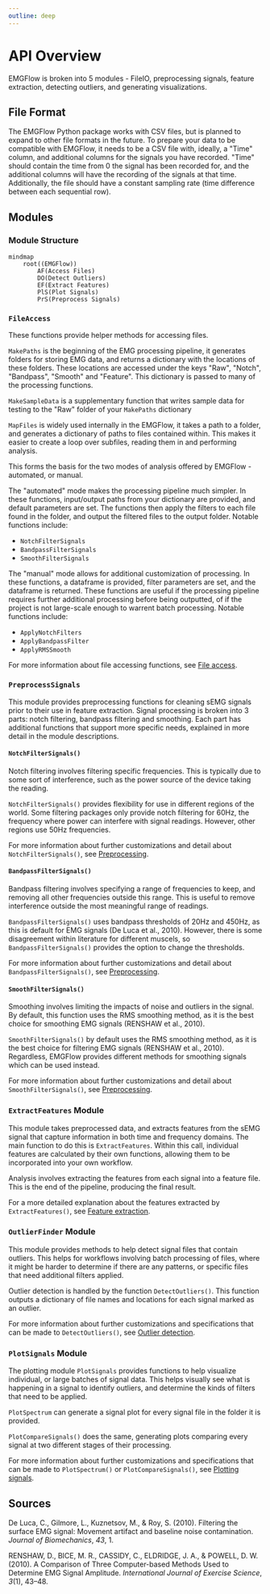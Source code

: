 ```yaml
---
outline: deep
---
```


# API Overview

EMGFlow is broken into 5 modules - FileIO, preprocessing signals, feature extraction, detecting outliers, and generating visualizations.

## File Format

The EMGFlow Python package works with CSV files, but is planned to expand to other file formats in the future. To prepare your data to be compatible with EMGFlow, it needs to be a CSV file with, ideally, a "Time" column, and additional columns for the signals you have recorded. "Time" should contain the time from 0 the signal has been recorded for, and the additional columns will have the recording of the signals at that time. Additionally, the file should have a constant sampling rate (time difference between each sequential row).

## Modules

### Module Structure

```mermaid
mindmap
    root((EMGFlow))
        AF(Access Files)
        DO(Detect Outliers)
        EF(Extract Features)
        PlS(Plot Signals)
        PrS(Preprocess Signals)
```

### `FileAccess`

These functions provide helper methods for accessing files.

`MakePaths` is the beginning of the EMG processing pipeline, it generates folders for storing EMG data, and returns a dictionary with the locations of these folders. These locations are accessed under the keys "Raw", "Notch", "Bandpass", "Smooth" and "Feature". This dictionary is passed to many of the processing functions.

`MakeSampleData` is a supplementary function that writes sample data for testing to the "Raw" folder of your `MakePaths` dictionary

`MapFiles` is widely used internally in the EMGFlow, it takes a path to a folder, and generates a dictionary of paths to files contained within. This makes it easier to create a loop over subfiles, reading them in and performing analysis.

This forms the basis for the two modes of analysis offered by EMGFlow - automated, or manual.

The "automated" mode makes the processing pipeline much simpler. In these functions, input/output paths from your dictionary are provided, and default parameters are set. The functions then apply the filters to each file found in the folder, and output the filtered files to the output folder. Notable functions include:
- `NotchFilterSignals`
- `BandpassFilterSignals`
- `SmoothFilterSignals`

The "manual" mode allows for additional customization of processing. In these functions, a dataframe is provided, filter parameters are set, and the dataframe is returned. These functions are useful if the processing pipeline requires further additional processing before being outputted, of if the project is not large-scale enough to warrent batch processing. Notable functions include:
- `ApplyNotchFilters`
- `ApplyBandpassFilter`
- `ApplyRMSSmooth`

For more information about file accessing functions, see [File access](./access-files.md).

### `PreprocessSignals`

This module provides preprocessing functions for cleaning sEMG signals prior to their use in feature extraction. Signal processing is broken into 3 parts: notch filtering, bandpass filtering and smoothing. Each part has additional functions that support more specific needs, explained in more detail in the module descriptions.

#### `NotchFilterSignals()`

Notch filtering involves filtering specific frequencies. This is typically due to some sort of interference, such as the power source of the device taking the reading.

`NotchFilterSignals()` provides flexibility for use in different regions of the world. Some filtering packages only provide notch filtering for 60Hz, the frequency where power can interfere with signal readings.  However, other regions use 50Hz frequencies.

For more information about further customizations and detail about `NotchFilterSignals()`, see [Preprocessing](./preprocess-signals.md).

#### `BandpassFilterSignals()`

Bandpass filtering involves specifying a range of frequencies to keep, and removing all other frequencies outside this range. This is useful to remove interference outside the most meaningful range of readings. 

`BandpassFilterSignals()` uses bandpass thresholds of 20Hz and 450Hz, as this is default for EMG signals (De Luca et al., 2010). However, there is some disagreement within literature for different muscels, so `BandpassFilterSignals()` provides the option to change the thresholds.

For more information about further customizations and detail about `BandpassFilterSignals()`, see [Preprocessing](./preprocess-signals.md).

#### `SmoothFilterSignals()`

Smoothing involves limiting the impacts of noise and outliers in the signal. By default, this function uses the RMS smoothing method, as it is the best choice for smoothing EMG signals (RENSHAW et al., 2010).

`SmoothFilterSignals()` by default uses the RMS smoothing method, as it is the best choice for filtering EMG signals (RENSHAW et al., 2010). Regardless, EMGFlow provides different methods for smoothing signals which can be used instead.

For more information about further customizations and detail about `SmoothFilterSignals()`, see [Preprocessing](./preprocess-signals.md).

### `ExtractFeatures` Module

This module takes preprocessed data, and extracts features from the sEMG signal that capture information in both time and frequency domains. The main function to do this is `ExtractFeatures`. Within this call, individual features are calculated by their own functions, allowing them to be incorporated into your own workflow.

Analysis involves extracting the features from each signal into a feature file. This is the end of the pipeline, producing the final result.

For a more detailed explanation about the features extracted by `ExtractFeatures()`, see [Feature extraction](./extract-features.md).

### `OutlierFinder` Module

This module provides methods to help detect signal files that contain outliers. This helps for workflows involving batch processing of files, where it might be harder to determine if there are any patterns, or specific files that need additional filters applied.

Outlier detection is handled by the function `DetectOutliers()`. This function outputs a dictionary of file names and locations for each signal marked as an outlier.

For more information about further customizations and specifications that can be made to `DetectOutliers()`, see [Outlier detection](./detect-outliers.md).

### `PlotSignals` Module

The plotting module `PlotSignals` provides functions to help visualize individual, or large batches of signal data. This helps visually see what is happening in a signal to identify outliers, and determine the kinds of filters that need to be applied.

`PlotSpectrum` can generate a signal plot for every signal file in the folder it is provided.

`PlotCompareSignals()` does the same, generating plots comparing every signal at two different stages of their processing.

For more information about further customizations and specifications that can be made to `PlotSpectrum()` or `PlotCompareSignals()`, see [Plotting signals](./plot-signals.md).

## Sources

De Luca, C., Gilmore, L., Kuznetsov, M., & Roy, S. (2010). Filtering the surface EMG signal: Movement artifact and baseline noise contamination. _Journal of Biomechanics_, _43_, 1.

RENSHAW, D., BICE, M. R., CASSIDY, C., ELDRIDGE, J. A., & POWELL, D. W. (2010). A Comparison of Three Computer-based Methods Used to Determine EMG Signal Amplitude. _International Journal of Exercise Science_, _3_(1), 43–48.